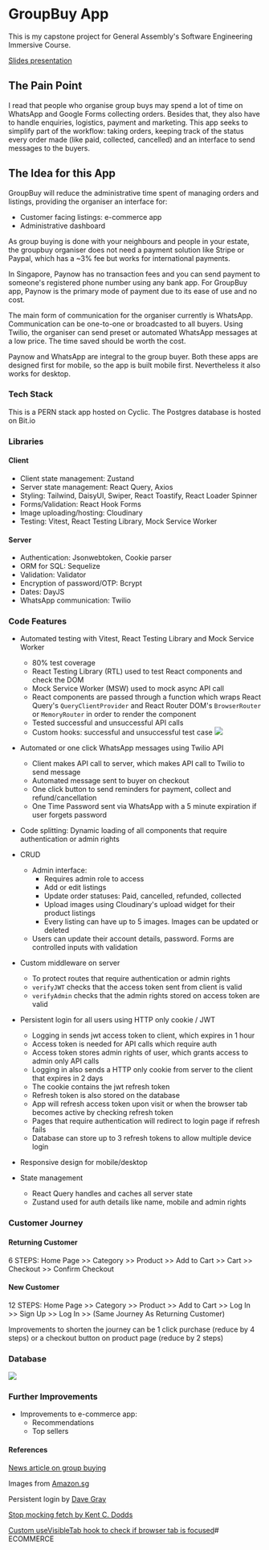 # GroupBuy App
This is my capstone project for General Assembly's Software Engineering Immersive Course.

[Slides presentation](https://docs.google.com/presentation/d/1j00h6ZbbwH806DxkxzwZWWWAsxfzUrwYsTR1p90pzDM/edit?usp=sharing)

## The Pain Point
I read that people who organise group buys may spend a lot of time on WhatsApp and Google Forms collecting orders. Besides that, they also have to handle enquiries, logistics, payment and marketing. This app seeks to simplify part of the workflow: taking orders, keeping track of the status every order made (like paid, collected, cancelled) and an interface to send messages to the buyers.

## The Idea for this App
GroupBuy will reduce the administrative time spent of managing orders and listings, providing the organiser an interface for:
    
- Customer facing listings: e-commerce app
- Administrative dashboard 

As group buying is done with your neighbours and people in your estate, the groupbuy organiser does not need a payment solution like Stripe or Paypal, which has a ~3% fee but works for international payments.

In Singapore, Paynow has no transaction fees and you can send payment to someone's registered phone number using any bank app. For GroupBuy app, Paynow is the primary mode of payment due to its ease of use and no cost. 

The main form of communication for the organiser currently is WhatsApp. Communication can be one-to-one or broadcasted to all buyers. Using Twilio, the organiser can send preset or automated WhatsApp messages at a low price. The time saved should be worth the cost.

Paynow and WhatsApp are integral to the group buyer. Both these apps are designed first for mobile, so the app is built mobile first. Nevertheless it also works for desktop.

### Tech Stack
This is a PERN stack app hosted on Cyclic. 
The Postgres database is hosted on Bit.io

### Libraries

#### Client
- Client state management: Zustand
- Server state management: React Query, Axios
- Styling: Tailwind, DaisyUI, Swiper, React Toastify, React Loader Spinner
- Forms/Validation: React Hook Forms
- Image uploading/hosting: Cloudinary
- Testing: Vitest, React Testing Library, Mock Service Worker

#### Server
- Authentication: Jsonwebtoken, Cookie parser
- ORM for SQL: Sequelize
- Validation: Validator
- Encryption of password/OTP: Bcrypt
- Dates: DayJS
- WhatsApp communication: Twilio

### Code Features
- Automated testing with Vitest, React Testing Library and Mock Service Worker
    - 80% test coverage
    - React Testing Library (RTL) used to test React components and check the DOM
    - Mock Service Worker (MSW) used to mock async API call
    - React components are passed through a function which wraps React Query's `QueryClientProvider` and React Router DOM's `BrowserRouter` or `MemoryRouter` in order to render the component
    - Tested successful and unsuccessful API calls
    - Custom hooks: successful and unsuccessful test case
![](https://res.cloudinary.com/dkilrhnk7/image/upload/v1675325080/groupbuy-testing_twogfn.png)

- Automated or one click WhatsApp messages using Twilio API
    - Client makes API call to server, which makes API call to Twilio to send message
    - Automated message sent to buyer on checkout
    - One click button to send reminders for payment, collect and refund/cancellation
    - One Time Password sent via WhatsApp with a 5 minute expiration if user forgets password

- Code splitting: Dynamic loading of all components that require authentication or admin rights

- CRUD
    - Admin interface:
        - Requires admin role to access
        - Add or edit listings
        - Update order statuses: Paid, cancelled, refunded, collected
        - Upload images using Cloudinary's upload widget for their product listings
        - Every listing can have up to 5 images. Images can be updated or deleted
    - Users can update their account details, password. Forms are controlled inputs with validation

- Custom middleware on server
    - To protect routes that require authentication or admin rights
    - `verifyJWT` checks that the access token sent from client is valid
    - `verifyAdmin` checks that the admin rights stored on access token are valid

- Persistent login for all users using HTTP only cookie / JWT
    - Logging in sends jwt access token to client, which expires in 1 hour
    - Access token is needed for API calls which require auth
    - Access token stores admin rights of user, which grants access to admin only API calls
    - Logging in also sends a HTTP only cookie from server to the client that expires in 2 days
    - The cookie contains the jwt refresh token
    - Refresh token is also stored on the database 
    - App will refresh access token upon visit or when the browser tab becomes active by checking refresh token
    - Pages that require authentication will redirect to login page if refresh fails
    - Database can store up to 3 refresh tokens to allow multiple device login

- Responsive design for mobile/desktop

- State management
    - React Query handles and caches all server state
    - Zustand used for auth details like name, mobile and admin rights

### Customer Journey

#### Returning Customer
6 STEPS: Home Page >> Category >> Product >> Add to Cart >> Cart >> Checkout >> Confirm Checkout 

#### New Customer
12 STEPS: Home Page >> Category >> Product >> Add to Cart >> Log In >> Sign Up >> Log In >> (Same Journey As Returning Customer)

Improvements to shorten the journey can be 1 click purchase (reduce by 4 steps) or a checkout button on product page (reduce by 2 steps)

### Database

![](https://res.cloudinary.com/dkilrhnk7/image/upload/v1674481788/drawSQL-export-2022-12-23_21_38_uhndly.png)

### Further Improvements
- Improvements to e-commerce app:
    - Recommendations
    - Top sellers

#### References

[News article on group buying](https://www.channelnewsasia.com/cnainsider/free-delivery-bulk-discounts-singapore-rise-community-group-buys-2051651)

Images from [Amazon.sg](https://www.amazon.sg/)

Persistent login by [Dave Gray](https://youtube.com/playlist?list=PL0Zuz27SZ-6PRCpm9clX0WiBEMB70FWwd)

[Stop mocking fetch by Kent C. Dodds](https://kentcdodds.com/blog/stop-mocking-fetch)

[Custom useVisibleTab hook to check if browser tab is focused](https://stackoverflow.com/questions/49902883/check-if-the-browser-tab-is-in-focus-in-reactjs)#   E C O M M E R C E  
 